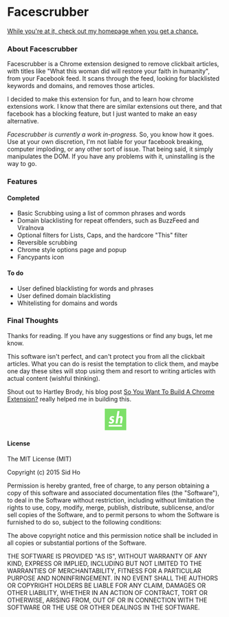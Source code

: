 # Facescrubber
[While you're at it, check out my homepage when you get a chance.](http://sidho.me)

### About Facescrubber
Facescrubber is a Chrome extension designed to remove clickbait articles, with
titles like "What this woman did will restore your faith in humanity", from your
Facebook feed. It scans through the feed, looking for blacklisted keywords and
domains, and removes those articles.

I decided to make this extension for fun, and to learn how chrome extensions work.
I know that there are similar extensions out there, and that facebook has a
blocking feature, but I just wanted to make an easy alternative.

*Facescrubber is currently a work in-progress.*
So, you know how it goes. Use at your own discretion, I'm not liable for your
facebook breaking, computer imploding, or any other sort of issue. That being
said, it simply manipulates the DOM. If you have any problems with it, uninstalling
is the way to go.

### Features

#### Completed
- Basic Scrubbing using a list of common phrases and words
- Domain blacklisting for repeat offenders, such as BuzzFeed and Viralnova
- Optional filters for Lists, Caps, and the hardcore "This" filter
- Reversible scrubbing
- Chrome style options page and popup
- Fancypants icon

#### To do
- User defined blacklisting for words and phrases
- User defined domain blacklisting
- Whitelisting for domains and words

### Final Thoughts

Thanks for reading. If you have any suggestions or find any bugs, let me know.

This software isn't perfect, and can't protect you from all the clickbait articles.
What you can do is resist the temptation to click them, and maybe one day these
sites will stop using them and resort to writing articles with actual content
(wishful thinking).

Shout out to Hartley Brody, his blog post [So You Want To Build A Chrome Extension?](https://blog.hartleybrody.com/chrome-extension/)
really helped me in building this.

<p align="center">
  <a href="http://sidho.me"><img src="./images/shgreenicon.jpg"/></a>
</p>

#### License
The MIT License (MIT)

Copyright (c) 2015 Sid Ho

Permission is hereby granted, free of charge, to any person obtaining a copy
of this software and associated documentation files (the "Software"), to deal
in the Software without restriction, including without limitation the rights
to use, copy, modify, merge, publish, distribute, sublicense, and/or sell
copies of the Software, and to permit persons to whom the Software is
furnished to do so, subject to the following conditions:

The above copyright notice and this permission notice shall be included in
all copies or substantial portions of the Software.

THE SOFTWARE IS PROVIDED "AS IS", WITHOUT WARRANTY OF ANY KIND, EXPRESS OR
IMPLIED, INCLUDING BUT NOT LIMITED TO THE WARRANTIES OF MERCHANTABILITY,
FITNESS FOR A PARTICULAR PURPOSE AND NONINFRINGEMENT. IN NO EVENT SHALL THE
AUTHORS OR COPYRIGHT HOLDERS BE LIABLE FOR ANY CLAIM, DAMAGES OR OTHER
LIABILITY, WHETHER IN AN ACTION OF CONTRACT, TORT OR OTHERWISE, ARISING FROM,
OUT OF OR IN CONNECTION WITH THE SOFTWARE OR THE USE OR OTHER DEALINGS IN
THE SOFTWARE.
